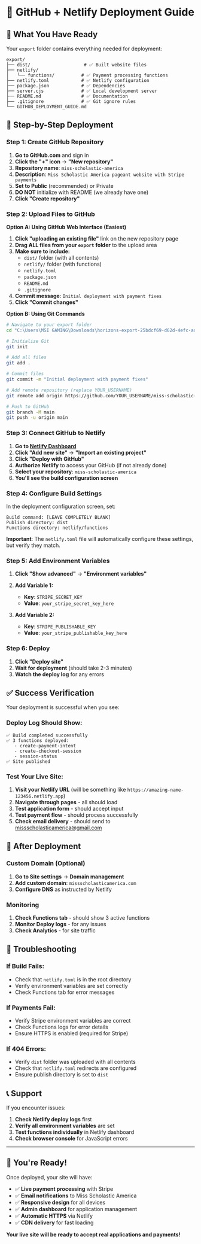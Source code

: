 # 🚀 GitHub + Netlify Deployment Guide

## 📁 **What You Have Ready**

Your `export` folder contains everything needed for deployment:

```
export/
├── dist/                    # ✅ Built website files
├── netlify/
│   └── functions/          # ✅ Payment processing functions
├── netlify.toml            # ✅ Netlify configuration  
├── package.json            # ✅ Dependencies
├── server.cjs              # ✅ Local development server
├── README.md               # ✅ Documentation
├── .gitignore              # ✅ Git ignore rules
└── GITHUB_DEPLOYMENT_GUIDE.md
```

## 🎯 **Step-by-Step Deployment**

### **Step 1: Create GitHub Repository**

1. **Go to GitHub.com** and sign in
2. **Click the "+" icon** → **"New repository"**
3. **Repository name**: `miss-scholastic-america`
4. **Description**: `Miss Scholastic America pageant website with Stripe payments`
5. **Set to Public** (recommended) or Private
6. **DO NOT** initialize with README (we already have one)
7. **Click "Create repository"**

### **Step 2: Upload Files to GitHub**

**Option A: Using GitHub Web Interface (Easiest)**
1. **Click "uploading an existing file"** link on the new repository page
2. **Drag ALL files from your `export` folder** to the upload area
3. **Make sure to include:**
   - `dist/` folder (with all contents)
   - `netlify/` folder (with functions)
   - `netlify.toml`
   - `package.json`
   - `README.md`
   - `.gitignore`
4. **Commit message**: `Initial deployment with payment fixes`
5. **Click "Commit changes"**

**Option B: Using Git Commands**
```bash
# Navigate to your export folder
cd "C:\Users\MSI GAMING\Downloads\horizons-export-25bdcf69-d62d-4efc-ad1d-8d3e548f3a6f\export"

# Initialize Git
git init

# Add all files
git add .

# Commit files
git commit -m "Initial deployment with payment fixes"

# Add remote repository (replace YOUR_USERNAME)
git remote add origin https://github.com/YOUR_USERNAME/miss-scholastic-america.git

# Push to GitHub
git branch -M main
git push -u origin main
```

### **Step 3: Connect GitHub to Netlify**

1. **Go to [Netlify Dashboard](https://app.netlify.com)**
2. **Click "Add new site"** → **"Import an existing project"**
3. **Click "Deploy with GitHub"**
4. **Authorize Netlify** to access your GitHub (if not already done)
5. **Select your repository**: `miss-scholastic-america`
6. **You'll see the build configuration screen**

### **Step 4: Configure Build Settings**

In the deployment configuration screen, set:

```
Build command: [LEAVE COMPLETELY BLANK]
Publish directory: dist
Functions directory: netlify/functions
```

**Important**: The `netlify.toml` file will automatically configure these settings, but verify they match.

### **Step 5: Add Environment Variables**

1. **Click "Show advanced"** → **"Environment variables"**
2. **Add Variable 1:**
   - **Key**: `STRIPE_SECRET_KEY`
   - **Value**: `your_stripe_secret_key_here`

3. **Add Variable 2:**
   - **Key**: `STRIPE_PUBLISHABLE_KEY`
   - **Value**: `your_stripe_publishable_key_here`

### **Step 6: Deploy**

1. **Click "Deploy site"**
2. **Wait for deployment** (should take 2-3 minutes)
3. **Watch the deploy log** for any errors

## ✅ **Success Verification**

Your deployment is successful when you see:

### **Deploy Log Should Show:**
```
✅ Build completed successfully
✅ 3 functions deployed:
   - create-payment-intent
   - create-checkout-session  
   - session-status
✅ Site published
```

### **Test Your Live Site:**
1. **Visit your Netlify URL** (will be something like `https://amazing-name-123456.netlify.app`)
2. **Navigate through pages** - all should load
3. **Test application form** - should accept input
4. **Test payment flow** - should process successfully
5. **Check email delivery** - should send to missscholasticamerica@gmail.com

## 🔧 **After Deployment**

### **Custom Domain (Optional)**
1. **Go to Site settings** → **Domain management**
2. **Add custom domain**: `missscholasticamerica.com`
3. **Configure DNS** as instructed by Netlify

### **Monitoring**
1. **Check Functions tab** - should show 3 active functions
2. **Monitor Deploy logs** - for any issues
3. **Check Analytics** - for site traffic

## 🚨 **Troubleshooting**

### **If Build Fails:**
- Check that `netlify.toml` is in the root directory
- Verify environment variables are set correctly
- Check Functions tab for error messages

### **If Payments Fail:**
- Verify Stripe environment variables are correct
- Check Functions logs for error details
- Ensure HTTPS is enabled (required for Stripe)

### **If 404 Errors:**
- Verify `dist` folder was uploaded with all contents
- Check that `netlify.toml` redirects are configured
- Ensure publish directory is set to `dist`

## 📞 **Support**

If you encounter issues:
1. **Check Netlify deploy logs** first
2. **Verify all environment variables** are set
3. **Test functions individually** in Netlify dashboard
4. **Check browser console** for JavaScript errors

---

## 🎉 **You're Ready!**

Once deployed, your site will have:
- ✅ **Live payment processing** with Stripe
- ✅ **Email notifications** to Miss Scholastic America
- ✅ **Responsive design** for all devices
- ✅ **Admin dashboard** for application management
- ✅ **Automatic HTTPS** via Netlify
- ✅ **CDN delivery** for fast loading

**Your live site will be ready to accept real applications and payments!** 
